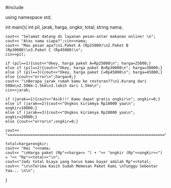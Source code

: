 #include <iostream>

using namespace std;

int main(){
    int pil, jarak, harga, ongkir, total;
    string nama;

    cout<< "Selamat datang di layanan pesan-antar makanan online! \n";
    cout<< "Atas nama siapa?";cin>>nama;
    cout<< "Mau pesan apa?\n1.Paket A (Rp25000)\n2.Paket B (Rp30000)\n3.Paket C (Rp45000)\n";
    cin>>pil;

    if (pil==1){cout<<"Okey, harga paket A=Rp25000\n"; harga=25000;}
    else if (pil==2){cout<<"Okey, harga paket B=Rp30000\n"; harga=30000;}
    else if (pil==3){cout<<"Okey, harga paket C=Rp45000\n"; harga=45000;}
    else {cout<<"error\n";harga=0;}
    cout<< "\nBerapa jarak rumah kamu ke restoran??\n1.Kurang dari 500m\n2.500m-1.5km\n3.lebih dari 1.5km\n";
    cin>>jarak;

    if (jarak==1){cout<<"Asik!!! Kamu dapat gratis ongkir\n"; ongkir=0;}
    else if (jarak==2){cout<<"Ongkos kirimmya Rp10000 yaa\n"; ongkir=10000;}
    else if (jarak==3){cout<<"Ongkos kirimnya Rp20000 yaa\n"; ongkir=20000;}
    else {cout<<"error\n";ongkir=0;}

    cout<< "=====================================================================\n\n";

    total=harga+ongkir;
    cout<< "Hai "<<nama;
    cout<< "\nHarga paket (Rp"<<harga<< ") + "<< "ongkir (Rp"<<ongkir<<") = "<< "Rp"<<total<<"\n";
    cout<<"Jadi total biaya yang harus kamu bayar adalah Rp"<<total;
    cout<< "\n\nTerima Kasih Sudah Memesan Paket Kami \nTunggu Sebentar Yaa... \n\n";

}

